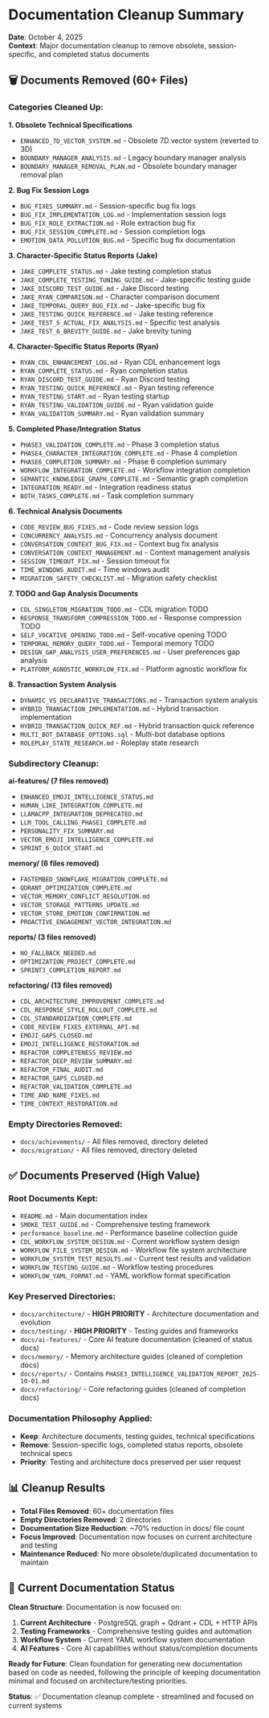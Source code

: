 # Documentation Cleanup Summary

**Date**: October 4, 2025  
**Context**: Major documentation cleanup to remove obsolete, session-specific, and completed status documents

## 🗑️ Documents Removed (60+ Files)

### Categories Cleaned Up:

**1. Obsolete Technical Specifications**
- `ENHANCED_7D_VECTOR_SYSTEM.md` - Obsolete 7D vector system (reverted to 3D)
- `BOUNDARY_MANAGER_ANALYSIS.md` - Legacy boundary manager analysis
- `BOUNDARY_MANAGER_REMOVAL_PLAN.md` - Obsolete boundary manager removal plan

**2. Bug Fix Session Logs**
- `BUG_FIXES_SUMMARY.md` - Session-specific bug fix logs
- `BUG_FIX_IMPLEMENTATION_LOG.md` - Implementation session logs
- `BUG_FIX_ROLE_EXTRACTION.md` - Role extraction bug fix
- `BUG_FIX_SESSION_COMPLETE.md` - Session completion logs
- `EMOTION_DATA_POLLUTION_BUG.md` - Specific bug fix documentation

**3. Character-Specific Status Reports (Jake)**
- `JAKE_COMPLETE_STATUS.md` - Jake testing completion status
- `JAKE_COMPLETE_TESTING_TUNING_GUIDE.md` - Jake-specific testing guide
- `JAKE_DISCORD_TEST_GUIDE.md` - Jake Discord testing
- `JAKE_RYAN_COMPARISON.md` - Character comparison document
- `JAKE_TEMPORAL_QUERY_BUG_FIX.md` - Jake-specific bug fix
- `JAKE_TESTING_QUICK_REFERENCE.md` - Jake testing reference
- `JAKE_TEST_5_ACTUAL_FIX_ANALYSIS.md` - Specific test analysis
- `JAKE_TEST_6_BREVITY_GUIDE.md` - Jake brevity tuning

**4. Character-Specific Status Reports (Ryan)**
- `RYAN_CDL_ENHANCEMENT_LOG.md` - Ryan CDL enhancement logs
- `RYAN_COMPLETE_STATUS.md` - Ryan completion status
- `RYAN_DISCORD_TEST_GUIDE.md` - Ryan Discord testing
- `RYAN_TESTING_QUICK_REFERENCE.md` - Ryan testing reference
- `RYAN_TESTING_START.md` - Ryan testing startup
- `RYAN_TESTING_VALIDATION_GUIDE.md` - Ryan validation guide
- `RYAN_VALIDATION_SUMMARY.md` - Ryan validation summary

**5. Completed Phase/Integration Status**
- `PHASE3_VALIDATION_COMPLETE.md` - Phase 3 completion status
- `PHASE4_CHARACTER_INTEGRATION_COMPLETE.md` - Phase 4 completion
- `PHASE6_COMPLETION_SUMMARY.md` - Phase 6 completion summary
- `WORKFLOW_INTEGRATION_COMPLETE.md` - Workflow integration completion
- `SEMANTIC_KNOWLEDGE_GRAPH_COMPLETE.md` - Semantic graph completion
- `INTEGRATION_READY.md` - Integration readiness status
- `BOTH_TASKS_COMPLETE.md` - Task completion summary

**6. Technical Analysis Documents**
- `CODE_REVIEW_BUG_FIXES.md` - Code review session logs
- `CONCURRENCY_ANALYSIS.md` - Concurrency analysis document
- `CONVERSATION_CONTEXT_BUG_FIX.md` - Context bug fix analysis
- `CONVERSATION_CONTEXT_MANAGEMENT.md` - Context management analysis
- `SESSION_TIMEOUT_FIX.md` - Session timeout fix
- `TIME_WINDOWS_AUDIT.md` - Time windows audit
- `MIGRATION_SAFETY_CHECKLIST.md` - Migration safety checklist

**7. TODO and Gap Analysis Documents**
- `CDL_SINGLETON_MIGRATION_TODO.md` - CDL migration TODO
- `RESPONSE_TRANSFORM_COMPRESSION_TODO.md` - Response compression TODO
- `SELF_VOCATIVE_OPENING_TODO.md` - Self-vocative opening TODO
- `TEMPORAL_MEMORY_QUERY_TODO.md` - Temporal memory TODO
- `DESIGN_GAP_ANALYSIS_USER_PREFERENCES.md` - User preferences gap analysis
- `PLATFORM_AGNOSTIC_WORKFLOW_FIX.md` - Platform agnostic workflow fix

**8. Transaction System Analysis**
- `DYNAMIC_VS_DECLARATIVE_TRANSACTIONS.md` - Transaction system analysis
- `HYBRID_TRANSACTION_IMPLEMENTATION.md` - Hybrid transaction implementation
- `HYBRID_TRANSACTION_QUICK_REF.md` - Hybrid transaction quick reference
- `MULTI_BOT_DATABASE_OPTIONS.sql` - Multi-bot database options
- `ROLEPLAY_STATE_RESEARCH.md` - Roleplay state research

### Subdirectory Cleanup:

**ai-features/ (7 files removed)**
- `ENHANCED_EMOJI_INTELLIGENCE_STATUS.md`
- `HUMAN_LIKE_INTEGRATION_COMPLETE.md` 
- `LLAMACPP_INTEGRATION_DEPRECATED.md`
- `LLM_TOOL_CALLING_PHASE1_COMPLETE.md`
- `PERSONALITY_FIX_SUMMARY.md`
- `VECTOR_EMOJI_INTELLIGENCE_COMPLETE.md`
- `SPRINT_6_QUICK_START.md`

**memory/ (6 files removed)**
- `FASTEMBED_SNOWFLAKE_MIGRATION_COMPLETE.md`
- `QDRANT_OPTIMIZATION_COMPLETE.md`
- `VECTOR_MEMORY_CONFLICT_RESOLUTION.md`
- `VECTOR_STORAGE_PATTERNS_UPDATE.md`
- `VECTOR_STORE_EMOTION_CONFIRMATION.md`
- `PROACTIVE_ENGAGEMENT_VECTOR_INTEGRATION.md`

**reports/ (3 files removed)**
- `NO_FALLBACK_NEEDED.md`
- `OPTIMIZATION_PROJECT_COMPLETE.md`
- `SPRINT3_COMPLETION_REPORT.md`

**refactoring/ (13 files removed)**
- `CDL_ARCHITECTURE_IMPROVEMENT_COMPLETE.md`
- `CDL_RESPONSE_STYLE_ROLLOUT_COMPLETE.md`
- `CDL_STANDARDIZATION_COMPLETE.md`
- `CODE_REVIEW_FIXES_EXTERNAL_API.md`
- `EMOJI_GAPS_CLOSED.md`
- `EMOJI_INTELLIGENCE_RESTORATION.md`
- `REFACTOR_COMPLETENESS_REVIEW.md`
- `REFACTOR_DEEP_REVIEW_SUMMARY.md`
- `REFACTOR_FINAL_AUDIT.md`
- `REFACTOR_GAPS_CLOSED.md`
- `REFACTOR_VALIDATION_COMPLETE.md`
- `TIME_AND_NAME_FIXES.md`
- `TIME_CONTEXT_RESTORATION.md`

### Empty Directories Removed:
- `docs/achievements/` - All files removed, directory deleted
- `docs/migration/` - All files removed, directory deleted

## ✅ Documents Preserved (High Value)

### Root Documents Kept:
- `README.md` - Main documentation index
- `SMOKE_TEST_GUIDE.md` - Comprehensive testing framework
- `performance_baseline.md` - Performance baseline collection guide
- `CDL_WORKFLOW_SYSTEM_DESIGN.md` - Current workflow system design
- `WORKFLOW_FILE_SYSTEM_DESIGN.md` - Workflow file system architecture
- `WORKFLOW_SYSTEM_TEST_RESULTS.md` - Current test results and validation
- `WORKFLOW_TESTING_GUIDE.md` - Workflow testing procedures
- `WORKFLOW_YAML_FORMAT.md` - YAML workflow format specification

### Key Preserved Directories:
- `docs/architecture/` - **HIGH PRIORITY** - Architecture documentation and evolution
- `docs/testing/` - **HIGH PRIORITY** - Testing guides and frameworks
- `docs/ai-features/` - Core AI feature documentation (cleaned of status docs)
- `docs/memory/` - Memory architecture guides (cleaned of completion docs)
- `docs/reports/` - Contains `PHASE3_INTELLIGENCE_VALIDATION_REPORT_2025-10-01.md`
- `docs/refactoring/` - Core refactoring guides (cleaned of completion docs)

### Documentation Philosophy Applied:
- **Keep**: Architecture documents, testing guides, technical specifications
- **Remove**: Session-specific logs, completed status reports, obsolete technical specs
- **Priority**: Testing and architecture docs preserved per user request

## 📊 Cleanup Results

- **Total Files Removed**: 60+ documentation files
- **Empty Directories Removed**: 2 directories
- **Documentation Size Reduction**: ~70% reduction in docs/ file count
- **Focus Improved**: Documentation now focuses on current architecture and testing
- **Maintenance Reduced**: No more obsolete/duplicated documentation to maintain

## 🎯 Current Documentation Status

**Clean Structure**: Documentation is now focused on:
1. **Current Architecture** - PostgreSQL graph + Qdrant + CDL + HTTP APIs
2. **Testing Frameworks** - Comprehensive testing guides and automation
3. **Workflow System** - Current YAML workflow system documentation
4. **AI Features** - Core AI capabilities without status/completion documents

**Ready for Future**: Clean foundation for generating new documentation based on code as needed, following the principle of keeping documentation minimal and focused on architecture/testing priorities.

**Status**: ✅ Documentation cleanup complete - streamlined and focused on current systems